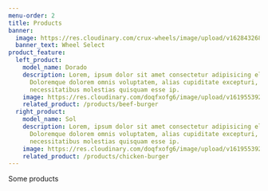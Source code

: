 ```yaml
---
menu-order: 2
title: Products
banner:
  image: https://res.cloudinary.com/crux-wheels/image/upload/v1628432682/banners/banner_k1qc1o.jpg
  banner_text: Wheel Select
product_feature:
  left_product:
    model_name: Dorado
    description: Lorem, ipsum dolor sit amet consectetur adipisicing elit.
      Doloremque dolorem omnis voluptatem, alias cupiditate excepturi,
      necessitatibus molestias quisquam esse ip.
    image: https://res.cloudinary.com/doqfxofg6/image/upload/v1619553928/dorado4_bwc803.png
    related_product: /products/beef-burger
  right_product:
    model_name: Sol
    description: Lorem, ipsum dolor sit amet consectetur adipisicing elit.
      Doloremque dolorem omnis voluptatem, alias cupiditate excepturi,
      necessitatibus molestias quisquam esse ip.
    image: https://res.cloudinary.com/doqfxofg6/image/upload/v1619553920/sol_rr0be6.png
    related_product: /products/chicken-burger
---
```

Some products